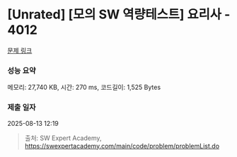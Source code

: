 # [Unrated] [모의 SW 역량테스트] 요리사 - 4012 

[문제 링크](https://swexpertacademy.com/main/code/problem/problemDetail.do?contestProbId=AWIeUtVakTMDFAVH) 

### 성능 요약

메모리: 27,740 KB, 시간: 270 ms, 코드길이: 1,525 Bytes

### 제출 일자

2025-08-13 12:19



> 출처: SW Expert Academy, https://swexpertacademy.com/main/code/problem/problemList.do